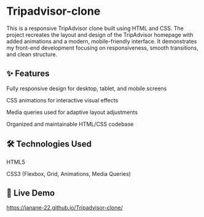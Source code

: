 # Tripadvisor-clone
This is a responsive TripAdvisor clone built using HTML and CSS. The project recreates the layout and design of the TripAdvisor homepage with added animations and a modern, mobile-friendly interface. It demonstrates my front-end development focusing on responsiveness, smooth transitions, and clean structure.

## ✨ Features
Fully responsive design for desktop, tablet, and mobile screens

CSS animations for interactive visual effects

Media queries used for adaptive layout adjustments

Organized and maintainable HTML/CSS codebase

## 🛠️ Technologies Used
HTML5

CSS3 (Flexbox, Grid, Animations, Media Queries)

## 📱 Live Demo
https://janane-22.github.io/Tripadvisor-clone/
